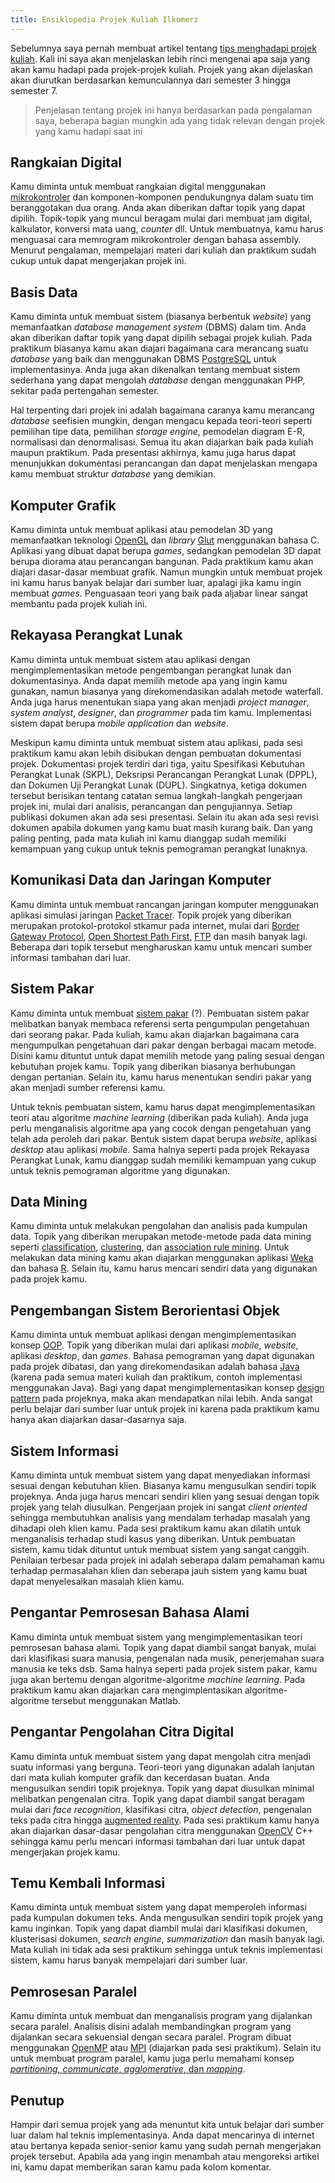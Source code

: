 ```yaml
---
title: Ensiklopedia Projek Kuliah Ilkomerz
---
```


Sebelumnya saya pernah membuat artikel tentang [tips menghadapi projek kuliah](http://bit.ly/tipsprojekilkom). Kali ini saya akan menjelaskan lebih rinci mengenai apa saja yang akan kamu hadapi pada projek-projek kuliah. Projek yang akan dijelaskan akan diurutkan berdasarkan kemunculannya dari semester 3 hingga semester 7.  

> Penjelasan tentang projek ini hanya berdasarkan pada pengalaman saya, beberapa bagian mungkin ada yang tidak relevan dengan projek yang kamu hadapi saat ini

## Rangkaian Digital  

Kamu diminta untuk membuat rangkaian digital menggunakan [mikrokontroler](http://en.wikipedia.org/wiki/Microcontroller) dan komponen-komponen pendukungnya dalam suatu tim beranggotakan dua orang. Anda akan diberikan daftar topik yang dapat dipilih. Topik-topik yang muncul beragam mulai dari membuat jam digital, kalkulator, konversi mata uang, *counter* dll. Untuk membuatnya, kamu harus menguasai cara memrogram mikrokontroler dengan bahasa assembly. Menurut pengalaman, mempelajari materi dari kuliah dan praktikum sudah cukup untuk dapat mengerjakan projek ini.  
  
## Basis Data

Kamu diminta untuk membuat sistem (biasanya berbentuk *website*) yang memanfaatkan *database management system* (DBMS) dalam tim. Anda akan diberikan daftar topik yang dapat dipilih sebagai projek kuliah. Pada praktikum biasanya kamu akan diajari bagaimana cara merancang suatu *database* yang baik dan menggunakan DBMS [PostgreSQL](http://www.postgresql.org/) untuk implementasinya. Anda juga akan dikenalkan tentang membuat sistem sederhana yang dapat mengolah *database* dengan menggunakan PHP, sekitar pada pertengahan semester.  

Hal terpenting dari projek ini adalah bagaimana caranya kamu merancang *database* seefisien mungkin, dengan mengacu kepada teori-teori seperti pemilihan tipe data, pemilihan *storage engine*, pemodelan diagram E-R, normalisasi dan denormalisasi. Semua itu akan diajarkan baik pada kuliah maupun praktikum. Pada presentasi akhirnya, kamu juga harus dapat menunjukkan dokumentasi perancangan dan dapat menjelaskan mengapa kamu membuat struktur *database* yang demikian.  

## Komputer Grafik

Kamu diminta untuk membuat aplikasi atau pemodelan 3D yang memanfaatkan teknologi [OpenGL](http://en.wikipedia.org/wiki/OpenGL) dan *library* [Glut](http://en.wikipedia.org/wiki/OpenGL_Utility_Toolkit) menggunakan bahasa C. Aplikasi yang dibuat dapat berupa *games*, sedangkan pemodelan 3D dapat berupa diorama atau perancangan bangunan. Pada praktikum kamu akan diajari dasar-dasar membuat grafik. Namun mungkin untuk membuat projek ini kamu harus banyak belajar dari sumber luar, apalagi jika kamu ingin membuat *games*. Penguasaan teori yang baik pada aljabar linear sangat membantu pada projek kuliah ini.  

## Rekayasa Perangkat Lunak  

Kamu diminta untuk membuat sistem atau aplikasi dengan mengimplementasikan metode pengembangan perangkat lunak dan dokumentasinya. Anda dapat memilih metode apa yang ingin kamu gunakan, namun biasanya yang direkomendasikan adalah metode waterfall. Anda juga harus menentukan siapa yang akan menjadi *project manager*, *system analyst*, *designer*, dan *programmer* pada tim kamu. Implementasi sistem dapat berupa *mobile application* dan *website*.  

Meskipun kamu diminta untuk membuat sistem atau aplikasi, pada sesi praktikum kamu akan lebih disibukan dengan pembuatan dokumentasi projek. Dokumentasi projek terdiri dari tiga, yaitu Spesifikasi Kebutuhan Perangkat Lunak (SKPL), Deksripsi Perancangan Perangkat Lunak (DPPL), dan Dokumen Uji Perangkat Lunak (DUPL). Singkatnya, ketiga dokumen tersebut berisikan tentang catatan semua langkah-langkah pengerjaan projek ini, mulai dari analisis, perancangan dan pengujiannya. Setiap publikasi dokumen akan ada sesi presentasi. Selain itu akan ada sesi revisi dokumen apabila dokumen yang kamu buat masih kurang baik. Dan yang paling penting, pada mata kuliah ini kamu dianggap sudah memiliki kemampuan yang cukup untuk teknis pemograman perangkat lunaknya. 

## Komunikasi Data dan Jaringan Komputer  

Kamu diminta untuk membuat rancangan jaringan komputer menggunakan aplikasi simulasi jaringan [Packet Tracer](http://en.wikipedia.org/wiki/Packet_Tracer). Topik projek yang diberikan merupakan protokol-protokol stkamur pada internet, mulai dari [Border Gateway Protocol](http://en.wikipedia.org/wiki/Border_Gateway_Protocol), [Open Shortest Path First](http://en.wikipedia.org/wiki/Open_Shortest_Path_First), [FTP](http://en.wikipedia.org/wiki/FTPS) dan masih banyak lagi. Beberapa dari topik tersebut mengharuskan kamu untuk mencari sumber informasi tambahan dari luar.  

## Sistem Pakar  

Kamu diminta untuk membuat [sistem pakar](http://en.wikipedia.org/wiki/Expert_system) (?). Pembuatan sistem pakar melibatkan banyak membaca referensi serta pengumpulan pengetahuan dari seorang pakar. Pada kuliah, kamu akan diajarkan bagaimana cara mengumpulkan pengetahuan dari pakar dengan berbagai macam metode. Disini kamu dituntut untuk dapat memilih metode yang paling sesuai dengan kebutuhan projek kamu. Topik yang diberikan biasanya berhubungan dengan pertanian. Selain itu, kamu harus menentukan sendiri pakar yang akan menjadi sumber referensi kamu.  

Untuk teknis pembuatan sistem, kamu harus dapat mengimplementasikan teori atau algoritme *machine learning* (diberikan pada kuliah). Anda juga perlu menganalisis algoritme apa yang cocok dengan pengetahuan yang telah ada peroleh dari pakar. Bentuk sistem dapat berupa *website*, aplikasi *desktop* atau aplikasi *mobile*. Sama halnya seperti pada projek Rekayasa Perangkat Lunak, kamu dianggap sudah memiliki kemampuan yang cukup untuk teknis pemograman algoritme yang digunakan.  

## Data Mining

Kamu diminta untuk melakukan pengolahan dan analisis pada kumpulan data. Topik yang diberikan merupakan metode-metode pada data mining seperti [classification](http://docs.oracle.com/cd/B28359_01/datamine.111/b28129/classify.htm), [clustering](http://en.wikipedia.org/wiki/Cluster_analysis), dan [association rule mining](http://en.wikipedia.org/wiki/Association_rule_learning). Untuk melakukan data mining kamu akan diajarkan menggunakan aplikasi [Weka](http://www.cs.waikato.ac.nz/ml/weka/) dan bahasa [R](http://www.r-project.org/). Selain itu, kamu harus mencari sendiri data yang digunakan pada projek kamu.  

## Pengembangan Sistem Berorientasi Objek

Kamu diminta untuk membuat aplikasi dengan mengimplementasikan konsep [OOP](http://en.wikipedia.org/wiki/Object-oriented_programming). Topik yang diberikan mulai dari aplikasi *mobile*, *website*, aplikasi *desktop*, dan *games*. Bahasa pemograman yang dapat digunakan pada projek dibatasi, dan yang direkomendasikan adalah bahasa [Java](http://en.wikipedia.org/wiki/Java_%28programming_language%29) (karena pada semua materi kuliah dan praktikum, contoh implementasi menggunakan Java). Bagi yang dapat mengimplementasikan konsep [design pattern](http://en.wikipedia.org/wiki/Software_design_pattern) pada projeknya, maka akan mendapatkan nilai lebih. Anda sangat perlu belajar dari sumber luar untuk projek ini karena pada praktikum kamu hanya akan diajarkan dasar-dasarnya saja.  

## Sistem Informasi

Kamu diminta untuk membuat sistem yang dapat menyediakan informasi sesuai dengan kebutuhan klien. Biasanya kamu mengusulkan sendiri topik projeknya. Anda juga harus mencari sendiri klien yang sesuai dengan topik projek yang telah diusulkan. Pengerjaan projek ini sangat *client oriented* sehingga membutuhkan analisis yang mendalam terhadap masalah yang dihadapi oleh klien kamu. Pada sesi praktikum kamu akan dilatih untuk menganalisis terhadap studi kasus yang diberikan. Untuk pembuatan sistem, kamu tidak dituntut untuk membuat sistem yang sangat canggih. Penilaian terbesar pada projek ini adalah seberapa dalam pemahaman kamu terhadap permasalahan klien dan seberapa jauh sistem yang kamu buat dapat menyelesaikan masalah klien kamu.  

## Pengantar Pemrosesan Bahasa Alami  

Kamu diminta untuk membuat sistem yang mengimplementasikan teori pemrosesan bahasa alami. Topik yang dapat diambil sangat banyak, mulai dari klasifikasi suara manusia, pengenalan nada musik, penerjemahan suara manusia ke teks dsb. Sama halnya seperti pada projek sistem pakar, kamu juga akan bertemu dengan algoritme-algoritme *machine learning*. Pada praktikum kamu akan diajarkan cara mengimplentasikan algoritme-algoritme tersebut menggunakan Matlab.  

## Pengantar Pengolahan Citra Digital  

Kamu diminta untuk membuat sistem yang dapat mengolah citra menjadi suatu informasi yang berguna. Teori-teori yang digunakan adalah lanjutan dari mata kuliah komputer grafik dan kecerdasan buatan. Anda mengusulkan sendiri topik projeknya. Topik yang dapat diusulkan minimal melibatkan pengenalan citra. Topik yang dapat diambil sangat beragam mulai dari *face recognition*, klasifikasi citra, *object detection*, pengenalan teks pada citra hingga [augmented reality](http://en.wikipedia.org/wiki/Augmented_reality). Pada sesi praktikum kamu hanya akan diajarkan dasar-dasar pengolahan citra menggunakan [OpenCV](http://opencv.org/) C++ sehingga kamu perlu mencari informasi tambahan dari luar untuk dapat mengerjakan projek kamu.  

## Temu Kembali Informasi  

Kamu diminta untuk membuat sistem yang dapat memperoleh informasi pada kumpulan dokumen teks. Anda mengusulkan sendiri topik projek yang kamu inginkan. Topik yang dapat diambil mulai dari klasifikasi dokumen, klusterisasi dokumen, *search engine*, *summarization* dan masih banyak lagi. Mata kuliah ini tidak ada sesi praktikum sehingga untuk teknis implementasi sistem, kamu harus banyak mempelajari dari sumber luar.  

## Pemrosesan Paralel  

Kamu diminta untuk membuat dan menganalisis program yang dijalankan secara paralel. Analisis disini adalah membandingkan program yang dijalankan secara sekuensial dengan secara paralel. Program dibuat menggunakan [OpenMP](http://openmp.org/wp/) atau [MPI](http://www.open-mpi.org/) (diajarkan pada sesi praktikum). Selain itu untuk membuat program paralel, kamu juga perlu memahami konsep [*partitioning*, *communicate*, *agglomerative*, dan *mapping*](http://www.mcs.anl.gov/~itf/dbpp/text/node15.html).  


## Penutup

Hampir dari semua projek yang ada menuntut kita untuk belajar dari sumber luar dalam hal teknis implementasinya. Anda dapat mencarinya di internet atau bertanya kepada senior-senior kamu yang sudah pernah mengerjakan projek tersebut. Apabila ada yang ingin menambah atau mengoreksi artikel ini, kamu dapat memberikan saran kamu pada kolom komentar.   



